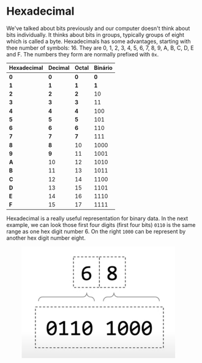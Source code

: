 # Hexadecimal

We've talked about bits previously and our computer doesn't think about bits individually. It thinks about bits in groups, typically groups of eight which is called a byte. Hexadecimals has some advantages, starting with thee number of symbols: 16. They are 0, 1, 2, 3, 4, 5, 6, 7, 8, 9, A, B, C, D, E and F. The numbers they form are normally prefixed with `0x`.

| Hexadecimal | Decimal | Octal | Binário |
| ----------- | ------- | ----- | ------- |
| **0**       | **0**   | **0** | **0**   |
| **1**       | **1**   | **1** | **1**   |
| **2**       | **2**   | **2** | 10      |
| **3**       | **3**   | **3** | 11      |
| **4**       | **4**   | **4** | 100     |
| **5**       | **5**   | **5** | 101     |
| **6**       | **6**   | **6** | 110     |
| **7**       | **7**   | **7** | 111     |
| **8**       | **8**   | 10    | 1000    |
| **9**       | **9**   | 11    | 1001    |
| **A**       | 10      | 12    | 1010    |
| **B**       | 11      | 13    | 1011    |
| **C**       | 12      | 14    | 1100    |
| **D**       | 13      | 15    | 1101    |
| **E**       | 14      | 16    | 1110    |
| **F**       | 15      | 17    | 1111    |

Hexadecimal is a really useful representation for binary data. In the next example, we can look those first four digits (first four bits) `0110` is the same range as one hex digit number 6. On the right `1000` can be represent by another hex digit number eight.

<figure><img src="../.gitbook/assets/image.png" alt=""><figcaption></figcaption></figure>
